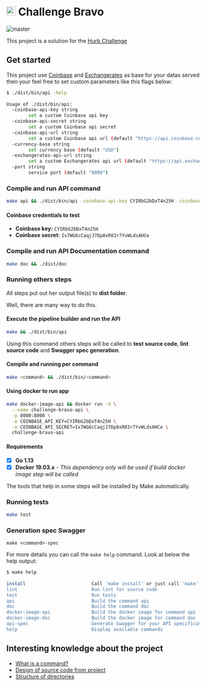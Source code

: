 # <img src="https://avatars1.githubusercontent.com/u/7063040?v=4&s=200.jpg" alt="HU" width="24" /> Challenge Bravo

![master](https://github.com/guiferpa/challenge-bravo/workflows/master/badge.svg)

This project is a solution for the [Hurb Challenge](CHALLENGE.md)

## Get started

This project use [Coinbase](https://www.coinbase.com) and [Exchangerates](https://exchangeratesapi.io) as base for your datas served then your feel free to set custom parameters like this flags below:
```bash
$ ./dist/bin/api -help
                                                                                   
Usage of ./dist/bin/api:
  -coinbase-api-key string
    	set a custom Coinbase api key
  -coinbase-api-secret string
    	set a custom Coinbase api secret
  -coinbase-api-url string
    	set a custom Coinbase api url (default "https://api.coinbase.com")
  -currency-base string
    	set currency base (default "USD")
  -exchangerates-api-url string
    	set a custom Exchangerates api url (default "https://api.exchangeratesapi.io")
  -port string
    	service port (default "8000")
```

### Compile and run API command
```bash
make api && ./dist/bin/api -coinbase-api-key CYIRbG2bDxT4n25H -coinbase-api-secret Ix7WG6cCaqjJ7Dp8xR03r7YvWLdsAHCe
```

#### Coinbase credentials to test
- **Coinbase key:** `CYIRbG2bDxT4n25H`
- **Coinbase secret:** `Ix7WG6cCaqjJ7Dp8xR03r7YvWLdsAHCe`

### Compile and run API Documentation command
```bash
make doc && ./dist/doc
```

### Running others steps

All steps put out her output file(s) to **dist folder**.

Well, there are many way to do this.

#### Execute the pipeline builder and run the API
```bash
make && ./dist/bin/api
```
Using this command others steps will be called to **test source code**, **lint source code** and **Swagger spec generation**.

#### Compile and running per command
```bash
make <command> && ./dist/bin/<command>
```

#### Using docker to run app
```bash
make docker-image-api && docker run -d \
  --name challenge-bravo-api \
  -p 8000:8000 \
  -e COINBASE_API_KEY=CYIRbG2bDxT4n25H \
  -e COINBASE_API_SECRET=Ix7WG6cCaqjJ7Dp8xR03r7YvWLdsAHCe \
  challenge-bravo-api
```

#### Requirements

- [x] **Go 1.13**
- [x] **Docker 19.03.x** - *This dependency only will be used if build docker image step will be called*

The tools that help in some steps will be installed by Make automatically.

### Running tests

```bash
make test
```

### Generation spec Swagger
```
make <command>-spec
```

For more details you can call the `make help` command. Look at below the help output:
```bash
$ make help
                 
install                        Call 'make install' or just call 'make' it's same mean
lint                           Run lint for source code
test                           Run tests
api                            Build the command api
doc                            Build the command doc
docker-image-api               Build the docker image for command api
docker-image-doc               Build the docker image for command doc
api-spec                       Generate Swagger for your API specification into dist folder
help                           Display available commands
```

## Interesting knowledge about the project

- [What is a command?](PROJECT_DETAILS.md#whats-is-a-command)
- [Design of source code from project](PROJECT_DETAILS.md#design-of-source-code-from-project)
- [Structure of directories](PROJECT_DETAILS.md#structure-of-directories)
